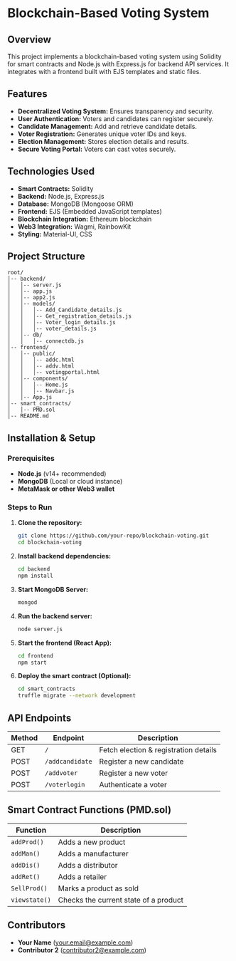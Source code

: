 # Blockchain-Based Voting System

## Overview
This project implements a blockchain-based voting system using Solidity for smart contracts and Node.js with Express.js for backend API services. It integrates with a frontend built with EJS templates and static files.

## Features
- **Decentralized Voting System:** Ensures transparency and security.
- **User Authentication:** Voters and candidates can register securely.
- **Candidate Management:** Add and retrieve candidate details.
- **Voter Registration:** Generates unique voter IDs and keys.
- **Election Management:** Stores election details and results.
- **Secure Voting Portal:** Voters can cast votes securely.

## Technologies Used
- **Smart Contracts:** Solidity
- **Backend:** Node.js, Express.js
- **Database:** MongoDB (Mongoose ORM)
- **Frontend:** EJS (Embedded JavaScript templates)
- **Blockchain Integration:** Ethereum blockchain
- **Web3 Integration:** Wagmi, RainbowKit
- **Styling:** Material-UI, CSS

## Project Structure
```
root/
│-- backend/
│   │-- server.js
│   │-- app.js
│   │-- app2.js
│   │-- models/
│   │   │-- Add_Candidate_details.js
│   │   │-- Get_registration_details.js
│   │   │-- Voter_login_details.js
│   │   │-- voter_details.js
│   │-- db/
│   │   │-- connectdb.js
│-- frontend/
│   │-- public/
│   │   │-- addc.html
│   │   │-- addv.html
│   │   │-- votingportal.html
│   │-- components/
│   │   │-- Home.js
│   │   │-- Navbar.js
│   │-- App.js
│-- smart_contracts/
│   │-- PMD.sol
│-- README.md
```

## Installation & Setup
### Prerequisites
- **Node.js** (v14+ recommended)
- **MongoDB** (Local or cloud instance)
- **MetaMask or other Web3 wallet**

### Steps to Run
1. **Clone the repository:**
   ```sh
   git clone https://github.com/your-repo/blockchain-voting.git
   cd blockchain-voting
   ```
2. **Install backend dependencies:**
   ```sh
   cd backend
   npm install
   ```
3. **Start MongoDB Server:**
   ```sh
   mongod
   ```
4. **Run the backend server:**
   ```sh
   node server.js
   ```
5. **Start the frontend (React App):**
   ```sh
   cd frontend
   npm start
   ```
6. **Deploy the smart contract (Optional):**
   ```sh
   cd smart_contracts
   truffle migrate --network development
   ```

## API Endpoints
| Method | Endpoint       | Description |
|--------|--------------|-------------|
| GET    | `/`          | Fetch election & registration details |
| POST   | `/addcandidate` | Register a new candidate |
| POST   | `/addvoter` | Register a new voter |
| POST   | `/voterlogin` | Authenticate a voter |

## Smart Contract Functions (PMD.sol)
| Function | Description |
|----------|-------------|
| `addProd()` | Adds a new product |
| `addMan()` | Adds a manufacturer |
| `addDis()` | Adds a distributor |
| `addRet()` | Adds a retailer |
| `SellProd()` | Marks a product as sold |
| `viewstate()` | Checks the current state of a product |

## Contributors
- **Your Name** (your.email@example.com)
- **Contributor 2** (contributor2@example.com)
